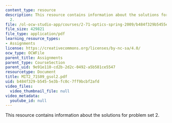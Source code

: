 ```yaml
---
content_type: resource
description: This resource contains information about the solutions for problem set
  2.
file: /ol-ocw-studio-app/courses/2-71-optics-spring-2009/b484f329b5455e3bfc0c7ff9bcbf2afd_MIT2_71S09_gsol2.pdf
file_size: 429821
file_type: application/pdf
learning_resource_types:
- Assignments
license: https://creativecommons.org/licenses/by-nc-sa/4.0/
ocw_type: OCWFile
parent_title: Assignments
parent_type: CourseSection
parent_uid: 9e91e110-cd2b-2d2c-0492-a5b581ce5547
resourcetype: Document
title: MIT2_71S09_gsol2.pdf
uid: b484f329-b545-5e3b-fc0c-7ff9bcbf2afd
video_files:
  video_thumbnail_file: null
video_metadata:
  youtube_id: null
---
```

This resource contains information about the solutions for problem set 2.